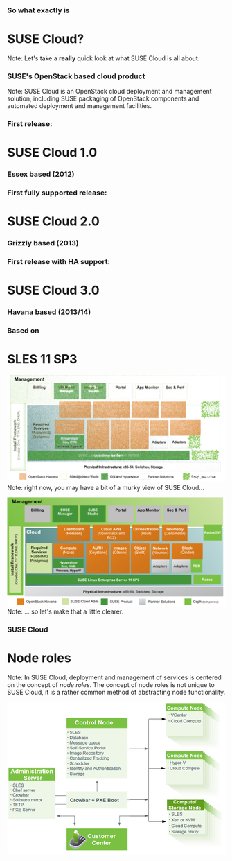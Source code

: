 ### So what exactly is
# SUSE Cloud?
Note: Let's take a **really** quick look at what SUSE Cloud is all
about.


### SUSE's OpenStack based cloud product
Note: SUSE Cloud is an OpenStack cloud deployment and management
solution, including SUSE packaging of OpenStack components and
automated deployment and management facilities.


### First release:
# SUSE Cloud 1.0
### Essex based (2012)


### First fully supported release:
# SUSE Cloud 2.0
### Grizzly based (2013)


### First release with HA support:
# SUSE Cloud 3.0
### Havana based (2013/14)


### Based on
# SLES 11 SP3


![SUSE Cloud High Level Overview](images/suse-cloud-blurry.svg)
Note: right now, you may have a bit of a murky view of SUSE Cloud...


![SUSE Cloud High Level Overview](images/suse-cloud-highlevel.svg)
Note: ... so let's make that a little clearer.


### SUSE Cloud
# Node roles
Note: In SUSE Cloud, deployment and management of services is centered
on the concept of *node roles*. The concept of node roles is not
unique to SUSE Cloud, it is a rather common method of abstracting node
functionality.


![SUSE Cloud High Level Overview](images/suse-cloud-node-roles.png)
